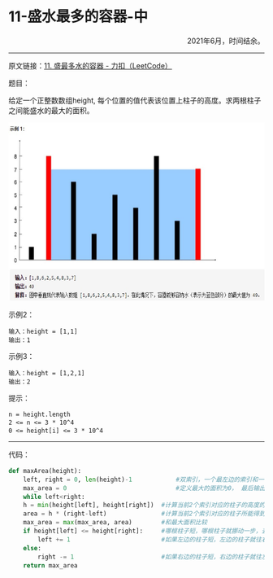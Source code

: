 # 11-盛水最多的容器-中
<p align="right">2021年6月，时间结余。</p>

---

原文链接：[11. 盛最多水的容器 - 力扣（LeetCode）](https://leetcode-cn.com/problems/container-with-most-water/)

题目：

给定一个正整数数组height, 每个位置的值代表该位置上柱子的高度。求两根柱子之间能盛水的最大的面积。

<img src="..\..\pictures\trainingCamp\twoindex\chengshuizuiduoderongqi.jpg" title="盛水最多的容器" width="600px" height="350px">

示例2：
 ```
输入：height = [1,1]
输出：1
 ```

示例3：
```
输入：height = [1,2,1]
输出：2
```

提示：
```
n = height.length
2 <= n <= 3 * 10^4
0 <= height[i] <= 3 * 10^4
```
---

代码：

```python
def maxArea(height):
    left, right = 0, len(height)-1            #双索引，一个最左边的索引和一个最后边的索引
    max_area = 0                              #定义最大的面积为0， 最后输出该变量的值
    while left<right:
	h = min(height[left], height[right])  #计算当前2个索引对应的柱子的高度的最小值
	area = h * (right-left)               #计算当前2个索引对应的柱子所能得到的面积
	max_area = max(max_area, area)        #和最大面积比较
	if height[left] <= height[right]:     #哪根柱子短，哪根柱子就挪动一步，去寻找更大的可能
	    left += 1                         #如果左边的柱子短，左边的柱子就往右移
	else:
	    right -= 1                        #如果右边的柱子短，右边的柱子就往左移
    return max_area
```

